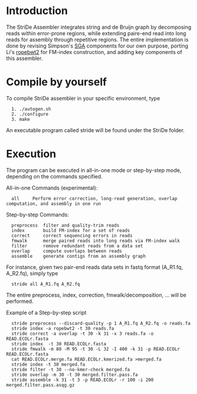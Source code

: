 # Introduction
The StriDe Assembler integrates string and de Bruijn graph by decomposing reads within error-prone regions, while extending paire-end read into long reads for assembly through repetitive regions. The entire implementation is done by revising Simpson's [SGA][1] components for our own purpose, porting Li's [ropebwt2][2] for FM-index construction, and adding key components of this assembler. 

# Compile by yourself
To compile StriDe assembler in your specific environment, type 

      1. ./autogen.sh 
      2. ./configure
      3. make

An executable program called stride will be found under the StriDe folder.

# Execution
The program can be executed in all-in-one mode or step-by-step mode, depending on the commands specified.

All-in-one Commands (experimental):

      all	  Perform error correction, long-read generation, overlap computation, and assembly in one run

Step-by-step Commands:

      preprocess  filter and quality-trim reads
      index       build FM-index for a set of reads
      correct     correct sequencing errors in reads 
      fmwalk      merge paired reads into long reads via FM-index walk
      filter      remove redundant reads from a data set
      overlap     compute overlaps between reads
      assemble    generate contigs from an assembly graph

For instance, given two pair-end reads data sets in fastq format (A_R1.fq, A_R2.fq), simply type

      stride all A_R1.fq A_R2.fq

The entire preprocess, index, correction, fmwalk/decomposition, ... will be performed.

Example of a Step-by-step script

      stride preprocess --discard-quality -p 1 A_R1.fq A_R2.fq -o reads.fa
      stride index -a ropebwt2 -t 30 reads.fa
      stride correct -a overlap -t 30 -k 31 -x 3 reads.fa -o READ.ECOLr.fasta
      stride index  -t 30 READ.ECOLr.fasta
      stride fmwalk -m 80 -M 95 -t 30 -L 32 -I 400 -k 31 -p READ.ECOLr READ.ECOLr.fasta
      cat READ.ECOLr.merge.fa READ.ECOLr.kmerized.fa >merged.fa
      stride index -t 30 merged.fa
      stride filter -t 30 --no-kmer-check merged.fa
      stride overlap -m 30 -t 30 merged.filter.pass.fa
      stride assemble -k 31 -t 3 -p READ.ECOLr -r 100 -i 200 merged.filter.pass.asqg.gz

[1]: https://github.com/jts/sga
[2]: https://github.com/lh3/ropebwt2

